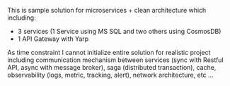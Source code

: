 This is sample solution for microservices + clean architecture which including:
- 3 services (1 Service using MS SQL and two others using CosmosDB)
- 1 API Gateway with Yarp

As time constraint I cannot initialize entire solution for realistic project including communication mechanism between services (sync with Restful API, async with message broker), saga (distributed transaction), cache, observability (logs, metric, tracking, alert), network architecture, etc ...